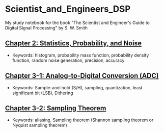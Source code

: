 # Scientist_and_Engineers_DSP
My study notebook for the book "The Scientist and Engineer's Guide to Digital Signal Processing" by S. W. Smith


## [Chapter 2: Statistics, Probability, and Noise](https://github.com/ksonod/Scientist_and_Engineers_DSP/blob/master/Chap2_Statistics%20Probability%20and%20Noise.ipynb)
- Keywords: histogram, probability mass function, probability density function, random noise generation, precision, accuracy

## [Chapter 3-1: Analog-to-Digital Conversion (ADC)](https://github.com/ksonod/Scientist_and_Engineers_DSP/blob/master/Chap3-1_ADC.ipynb)
- Keywords: Sample-and-hold (S/H), sampling, quantization, least significant bit (LSB), Dithering

## [Chapter 3-2: Sampling Theorem](https://github.com/ksonod/Scientist_and_Engineers_DSP/blob/master/Chap3-2_sampling_theorem.ipynb)
- Keywords: aliasing, Sampling theorem (Shannon sampling theorem or Nyquist sampling theorem)
